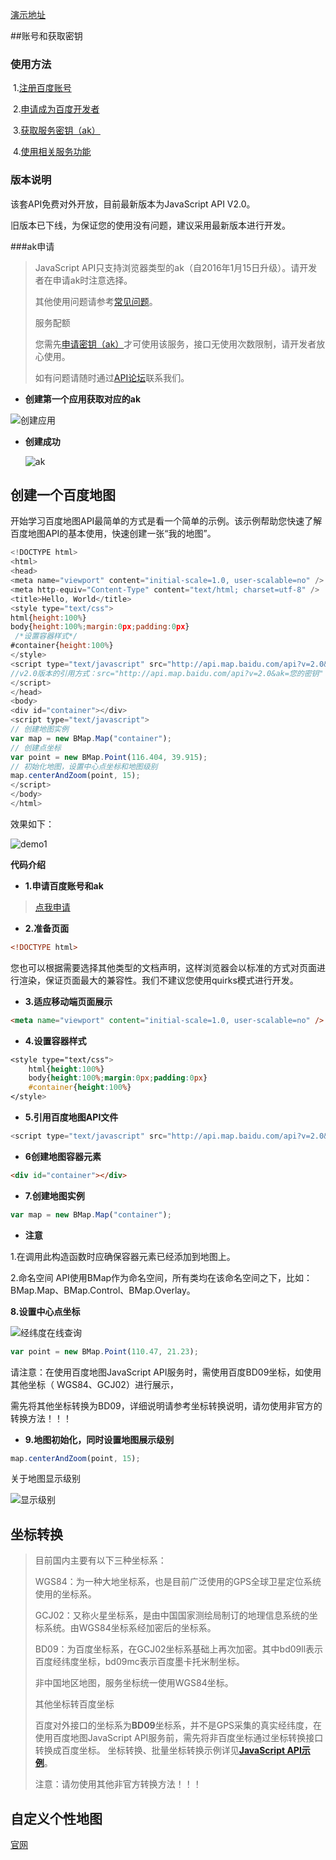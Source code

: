 

[演示地址](http://jackie_bobo.coding.me/baiDuMap)

##账号和获取密钥

### 使用方法

​	1.[注册百度账号](https://passport.baidu.com/)

​	2.[申请成为百度开发者](http://lbsyun.baidu.com/apiconsole/key)

​	3.[获取服务密钥（ak）](http://lbsyun.baidu.com/apiconsole/key/create)

​	4.[使用相关服务功能](http://lbsyun.baidu.com/index.php?title=jspopular)

### 版本说明

该套API免费对外开放，目前最新版本为JavaScript API V2.0。

旧版本已下线，为保证您的使用没有问题，建议采用最新版本进行开发。

###ak申请

> JavaScript API只支持浏览器类型的ak（自2016年1月15日升级）。请开发者在申请ak时注意选择。
>
> 其他使用问题请参考[常见问题](http://lbsyun.baidu.com/index.php?title=jspopular/qa)。
>
> 服务配额
>
> 您需先[申请密钥（ak）](http://lbsyun.baidu.com/apiconsole/key?application=key)才可使用该服务，接口无使用次数限制，请开发者放心使用。
>
> 如有问题请随时通过[API论坛](http://bbs.lbsyun.baidu.com/forum.php?mod=forumdisplay&fid=5)联系我们。

- **创建第一个应用获取对应的ak**

![创建应用](img\创建应用.png)

- **创建成功**

  ![ak](img\ak.png)



## 创建一个百度地图

开始学习百度地图API最简单的方式是看一个简单的示例。该示例帮助您快速了解百度地图API的基本使用，快速创建一张“我的地图”。

```js
<!DOCTYPE html>  
<html>
<head>  
<meta name="viewport" content="initial-scale=1.0, user-scalable=no" />  
<meta http-equiv="Content-Type" content="text/html; charset=utf-8" />  
<title>Hello, World</title>  
<style type="text/css">  
html{height:100%}  
body{height:100%;margin:0px;padding:0px}  
 /*设置容器样式*/
#container{height:100%}  
</style>  
<script type="text/javascript" src="http://api.map.baidu.com/api?v=2.0&ak=您的密钥">
//v2.0版本的引用方式：src="http://api.map.baidu.com/api?v=2.0&ak=您的密钥"
</script>
</head>  
<body>  
<div id="container"></div> 
<script type="text/javascript"> 
// 创建地图实例  
var map = new BMap.Map("container");
// 创建点坐标  
var point = new BMap.Point(116.404, 39.915);
// 初始化地图，设置中心点坐标和地图级别
map.centerAndZoom(point, 15);
</script>  
</body>  
</html>
```

效果如下：

![demo1](img\demo1.png)

**代码介绍**

-  **1.申请百度账号和ak**

  > [点我申请](http://lbsyun.baidu.com/apiconsole/key)

- **2.准备页面**

```html
<!DOCTYPE html>
```

您也可以根据需要选择其他类型的文档声明，这样浏览器会以标准的方式对页面进行渲染，保证页面最大的兼容性。我们不建议您使用quirks模式进行开发。

- **3.适应移动端页面展示**

```html
<meta name="viewport" content="initial-scale=1.0, user-scalable=no" />  
```

- **4.设置容器样式**

```css
<style type="text/css">  
    html{height:100%}    
    body{height:100%;margin:0px;padding:0px}    
    #container{height:100%}    
</style> 
```

- **5.引用百度地图API文件**

```js
<script type="text/javascript" src="http://api.map.baidu.com/api?v=2.0&ak=您的密钥"></script>
```

- **6创建地图容器元素**

```html
<div id="container"></div> 
```

- **7.创建地图实例**

```js
var map = new BMap.Map("container"); 
```

- **注意**

1.在调用此构造函数时应确保容器元素已经添加到地图上。

2.命名空间 API使用BMap作为命名空间，所有类均在该命名空间之下，比如：BMap.Map、BMap.Control、BMap.Overlay。

**8.设置中心点坐标**

![经纬度在线查询](img\经纬度在线查询.png)

```js
var point = new BMap.Point(110.47, 21.23); 
```

请注意：在使用百度地图JavaScript API服务时，需使用百度BD09坐标，如使用其他坐标（ WGS84、GCJ02）进行展示，

需先将其他坐标转换为BD09，详细说明请参考坐标转换说明，请勿使用非官方的转换方法！！！

- **9.地图初始化，同时设置地图展示级别**

```js
map.centerAndZoom(point, 15);  
```

关于地图显示级别

![显示级别](img\显示级别.png)

## **坐标转换**

> 目前国内主要有以下三种坐标系：
>
> WGS84：为一种大地坐标系，也是目前广泛使用的GPS全球卫星定位系统使用的坐标系。
>
> GCJ02：又称火星坐标系，是由中国国家测绘局制订的地理信息系统的坐标系统。由WGS84坐标系经加密后的坐标系。
>
> BD09：为百度坐标系，在GCJ02坐标系基础上再次加密。其中bd09ll表示百度经纬度坐标，bd09mc表示百度墨卡托米制坐标。
>
> 非中国地区地图，服务坐标统一使用WGS84坐标。
>
> 其他坐标转百度坐标
>
> 百度对外接口的坐标系为**BD09**坐标系，并不是GPS采集的真实经纬度，在使用百度地图JavaScript API服务前，需先将非百度坐标通过坐标转换接口转换成百度坐标。 坐标转换、批量坐标转换示例详见[**JavaScript API示例**](http://lbsyun.baidu.com/jsdemo.htm#a5_2)。
>
> 注意：请勿使用其他非官方转换方法！！！

## 自定义个性地图

[官网](http://developer.baidu.com/map/custom/)